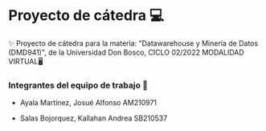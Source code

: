 # Proyecto de cátedra 💻
 ✨ Proyecto de  cátedra para la materia: "Datawarehouse y Minería de Datos (DMD941)", de la Universidad Don Bosco, CICLO 02/2022  MODALIDAD  VIRTUAL🖥

### Integrantes del equipo de trabajo 👾
- Ayala Martínez, Josué Alfonso  AM210971

- Salas Bojorquez, Kallahan Andrea  SB210537


